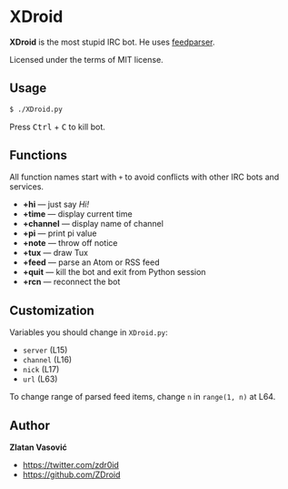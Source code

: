 # XDroid

**XDroid** is the most stupid IRC bot. He uses
[feedparser](http://code.google.com/p/feedparser/).

Licensed under the terms of MIT license.

## Usage

```bash
$ ./XDroid.py
```

Press <kbd>Ctrl</kbd> + <kbd>C</kbd> to kill bot.

## Functions

All function names start with `+` to avoid conflicts with other IRC bots and
services.

* **+hi** — just say *Hi!*
* **+time** — display current time
* **+channel** — display name of channel
* **+pi** — print pi value
* **+note** — throw off notice
* **+tux** — draw Tux
* **+feed** — parse an Atom or RSS feed
* **+quit** — kill the bot and exit from Python session
* **+rcn** — reconnect the bot

## Customization

Variables you should change in `XDroid.py`:

* `server` (L15)
* `channel` (L16)
* `nick` (L17)
* `url` (L63)

To change range of parsed feed items, change `n` in `range(1, n)` at L64.

## Author

**Zlatan Vasović**

* https://twitter.com/zdr0id
* https://github.com/ZDroid